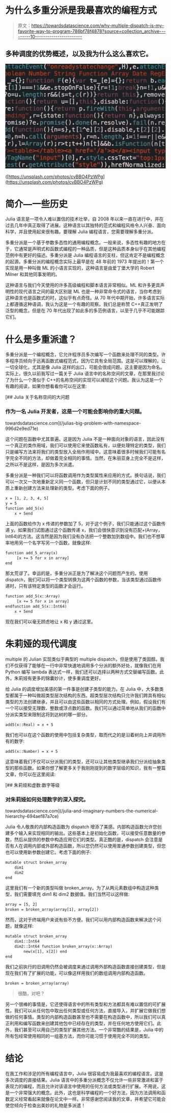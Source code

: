 # 为什么多重分派是我最喜欢的编程方式

> 原文：<https://towardsdatascience.com/why-multiple-dispatch-is-my-favorite-way-to-program-786bf78f4878?source=collection_archive---------10----------------------->

## 多种调度的优势概述，以及我为什么这么喜欢它。

![](img/663a26d8c35f1c3060b59fcc55b4cfa8.png)

([https://unsplash.com/photos/cvBBO4PzWPg](https://unsplash.com/photos/cvBBO4PzWPg)

# 简介—一些历史

Julia 语言是一项令人难以置信的技术壮举，自 2008 年以来一直在进行中，并在过去几年中真正取得了进展。这种语言以其独特的范式和编程风格令人兴奋、面向科学，并且使用起来很有趣。要理解 Julia 编程语言，您需要理解多重分派。

多重分派是一个基于参数多态性的通用编程概念。一般来说，多态性有趣的地方在于，它通常是声明式和函数式编程的一种品质，但是这种品质本身似乎在其他编程范例中有更好的描述。多重分派是 Julia 编程语言的支柱，但这肯定不是编程概念的起源。多重分派的编程概念实际上最早是在 48 年前的 1973 年提出的！第一个实现是用一种叫做 ML 的小语言实现的，这种语言是由爱丁堡大学的 Robert Milner 和其他同事发明的。

这种语言与我们今天使用的许多高级编程和脚本语言非常相似。ML 和许多更具声明性的现代语言之间的最大区别是 ML 也是一种非常命令式的语言，当你考虑到这种语言也是函数式的时，这似乎有点奇怪。从 70 年代中期开始，许多语言实际上都遵循这种语调，我认为这是一个有趣的观察。我们总是称赞 C++真正发明了泛型的概念，但是在 70 年代出现了如此多的多范例语言，以至于几乎不可能跟踪它们。

# 什么是多重派遣？

多重分派是一个编程概念，它允许程序员多次编写一个函数来处理不同的类型。许多程序员倾向于远离函数式编程范式，因为它具有全局范围。这是可以理解的，让一切全球化，尤其是像 Julia 这样的出口，可能会很成问题。这主要是因为命名。实际上，很久以前我写过一篇关于 Julia 语言中的名称空间的文章，在那里我讨论了为什么一个类似于 C++的名称空间的实现可以减轻这个问题。我认为这是一个有趣的阅读，如果你想看看你可以在这里:

[](/julias-big-problem-with-namespace-996d2e9ed71e) [## Julia 关于名称空间的大问题

### 作为一名 Julia 开发者，这是一个可能会影响你的重大问题。

towardsdatascience.com](/julias-big-problem-with-namespace-996d2e9ed71e) 

这个问题在函数中尤其普遍。这是因为 Julia 不是一种面向对象的语言，因此没有一个真正的类作用域，我们可以使用它来使函数私有，以便处理特定的类型，我们只是编写方法来将我们的类型放入全局作用域中。这意味着很多时候我们可能有名字完全不同的方法，却做着完全相同的事情。当然，在朱丽亚身上完全不是这样，之所以不是这样，是因为多次派遣。

多重分派是一种我们可以将函数调用作为类型属性来应用的方式。换句话说，我们可以一次又一次地重新定义同一个函数，但只是计划不同的类型通过它，以便从本质上重新创建方法来处理新的类型。考虑下面的例子。

```
x = [1, 2, 3, 4, 5]
y = 5
function add_5(x)
    x + 5end
```

上面的函数给作为 x 传递的参数加了 5，对于这个例子，我们只能通过这个函数传递 y。如果我们试图通过这个函数传递 x，我们会很快意识到没有匹配+(Array，Int64)的方法。这当然是因为我们没有办法把一个整数加到数组中。我们也不想草率地用另一个名字写另一个函数，就像这样:

```
function add_5_array(x)
     [x += 5 for x in array]
end
```

那太荒谬了。幸运的是，多重分派正是为了解决这个问题而产生的。使用 dispatch，我们可以将一个类型转换为这两个函数的参数，当该类型通过函数传递时，只有该特定类型的函数才会运行。

```
function add_5(x::Array)
     [x += 5 for x in array]
endfunction add_5(x::Int64)
    x + 5end
```

现在我们可以毫无顾虑地让 x 和 y 通过这里。

# 朱莉娅的现代调度

multiple 的 Julian 实现类似于典型的 multiple dispatch，但是使用了类固醇。我们不仅获得了能够在一行中非常快速地调用多个分派的额外好处，就像我们在用 Python 编写 lambda 表达式一样，我们还可以选择以两种方式交替编写函数。此外，朱莉娅有更多的锦囊妙计，使多重调度更好。

给 Julia 的调度增加美感的第一件事是创建子类型的能力。在 Julia 中，大多数类型都属于一种叫做超类型层次结构的东西。超类型层次结构只允许我们跨具有相似类型的方法创建继承，并且可以由这些函数以相同的方式处理。例如，假设我们有一个可以接受无理数、整数或浮点数的函数。我们可以通过简单地从我们的函数中分派实类型来限制这将到达树的哪一部分。

```
add5(x::Real) = x + 5
```

我们也可以在这个函数的使用中包括复杂类型，取而代之的是沿着树向上并调用所有的数字:

```
add5(x::Number) = x + 5
```

这意味着我们不仅可以分派我们的类型，还可以让其他类型继承我们分派给抽象类型的那些函数。如果你想了解更多关于我刚刚提到的数字层级的知识，我有一整篇文章，你可以在这里阅读:

[](/julia-and-imaginary-numbers-the-numerical-hierarchy-694aef87a7ce) [## 朱莉娅和虚数:数字等级

### 对朱莉娅如何处理数字的深入探究。

towardsdatascience.com](/julia-and-imaginary-numbers-the-numerical-hierarchy-694aef87a7ce) 

Julia 令人敬畏的内部构造函数为 dispatch 增添了美感。内部构造函数允许您创建多个输入来实现相同的输出。这些基本上是初始化函数，可以接受任意数量的参数，然后从提供的参数中构造应用它们的类型。真正酷的是，dispatch 会注意是否有人在调用内部或外部构造函数，所以您仍然可以使用普通参数创建类型，但您也可以使用新参数创建它。考虑下面的例子:

```
mutable struct broken_array
    dim1
    dim2
end
```

这里我们有一个新的类型叫做 broken_array。为了从两元素数组中构造这种类型，我们需要填充 dim1 和 dim2 数据值。我们当然可以这样做:

```
array = [5, 2]
broken = broken_array(array[1], array[2])
```

然而，这对于终端用户来说有些不方便。我们可以用内部构造函数来解决这个问题，就像这样:

```
mutable struct broken_array
    dim1::Int64
    dim2::Int64 function broken_array(x::Array)
        new(x[1], x[2]) end
end
```

我们之前执行的旧调用仍然会被调度来通过调用外部构造函数直接创建类型，但是现在我们有了扩展的功能，可以像这样用我们的数组调用内部构造函数。

```
broken = broken_array(array)
```

> 很酷，对吧？

另一个很棒的事情是，它还使得语言中的所有类型和方法都具有难以置信的可扩展性。我们可以从任何包中取出任何类型或任何方法，直接导入，并扩展它做我们想做的任何事情。类型的内部构造函数甚至也不需要在构造函数中，所以我们可以真正利用和编写函数来创建其他包中已经存在的类型，并在任何地方使用它们。此外，我们甚至可以用自己的类型扩展其他方法。一个非常酷的结果是，Julia 中的所有包经常使用相同的一组基方法，而你可能习惯于使用完全不同的类型。

# 结论

在我工作和涉足的所有编程语言中，Julia 很容易成为我最喜欢的编程语言。这是多次调度的直接结果。Julia 语言中的多重分派概念不仅允许一些非常激进和富于表现力的编程，而且允许对该语言中使用的任何方法或类型进行扩展。不用说，这是一个非常强大的概念。此外，这也是科学编程的一个好方法，因为方法调用和函数定义经常看起来就像在论文中一样。非常感谢您阅读我的文章，并希望它可能会使您倾向于检查出美妙的礼物是多派遣！